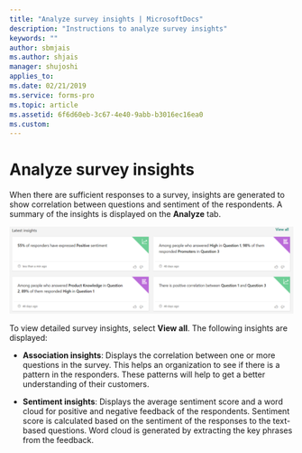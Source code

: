 ```yaml
---
title: "Analyze survey insights | MicrosoftDocs"
description: "Instructions to analyze survey insights"
keywords: ""
author: sbmjais
ms.author: shjais
manager: shujoshi
applies_to: 
ms.date: 02/21/2019
ms.service: forms-pro
ms.topic: article
ms.assetid: 6f6d60eb-3c67-4e40-9abb-b3016ec16ea0
ms.custom: 
---
```

# Analyze survey insights

When there are sufficient responses to a survey, insights are generated to show correlation between questions and sentiment of the respondents. A summary of the insights is displayed on the **Analyze** tab.

![view survey insights](media/survey-insights.png "View survey insights")  

To view detailed survey insights, select **View all**. The following insights are displayed:

- **Association insights**: Displays the correlation between one or more questions in the survey. This helps an organization to see if there is a pattern in the responders. These patterns will help to get a better understanding of their customers.

- **Sentiment insights**: Displays the average sentiment score and a word cloud for positive and negative feedback of the respondents. Sentiment score is calculated based on the sentiment of the responses to the text-based questions. Word cloud is generated by extracting the key phrases from the feedback.

